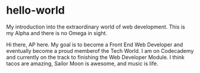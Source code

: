 # hello-world
My introduction into the extraordinary world of web development. This is my Alpha and there is no Omega in sight.


Hi there, AP here. My goal is to become a Front End Web Developer and eventually become a proud memberof the Tech World. I am on Codecademy and currently on the track to finishing the Web Developer Module. I think tacos are amazing, Sailor Moon is awesome, and music is life.
